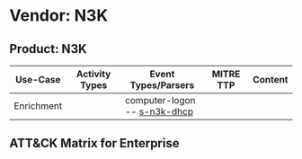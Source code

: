 Vendor: N3K
===========
Product: N3K
------------
|  Use-Case  | Activity Types | Event Types/Parsers                                                             | MITRE TTP | Content |
|:----------:| -------------- | ------------------------------------------------------------------------------- | --------- | ------- |
| Enrichment |                |  computer-logon<br> -- [s-n3k-dhcp](../Parsers/parserContent_s-n3k-dhcp.md)<br> |           |         |

ATT&CK Matrix for Enterprise
----------------------------
